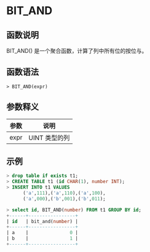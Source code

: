 # **BIT_AND**

## **函数说明**

BIT_AND() 是一个聚合函数，计算了列中所有位的按位与。

## **函数语法**

```
> BIT_AND(expr)
```

## **参数释义**

|  参数   | 说明 |
|  ----  | ----  |
| expr  | UINT 类型的列|

## **示例**

```sql
> drop table if exists t1;
> CREATE TABLE t1 (id CHAR(1), number INT);
> INSERT INTO t1 VALUES
      ('a',111),('a',110),('a',100),
      ('a',000),('b',001),('b',011);

> select id, BIT_AND(number) FROM t1 GROUP BY id;
+------+-----------------+
| id   | bit_and(number) |
+------+-----------------+
| a    |               0 |
| b    |               1 |
+------+-----------------+
```
